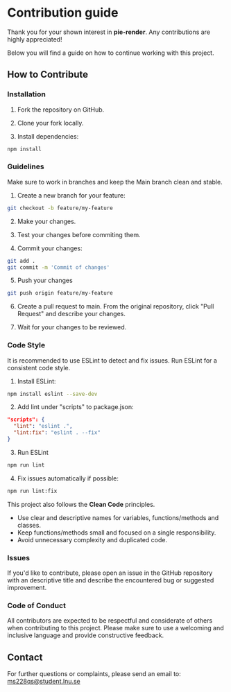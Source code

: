 # Contribution guide
Thank you for your shown interest in **pie-render**.
Any contributions are highly appreciated!

Below you will find a guide on how to continue working with this project.

## How to Contribute

### Installation
1. Fork the repository on GitHub.

2. Clone your fork locally.

3. Install dependencies:
```bash
npm install
```

### Guidelines
Make sure to work in branches and keep the Main branch clean and stable.

1. Create a new branch for your feature:
```bash
git checkout -b feature/my-feature
```

2. Make your changes.

3. Test your changes before commiting them.

4. Commit your changes:
```bash
git add .
git commit -m 'Commit of changes'
```

5. Push your changes
```bash
git push origin feature/my-feature
```

6. Create a pull request to main.
From the original repository, click "Pull Request" and describe your changes.

7. Wait for your changes to be reviewed.

### Code Style
It is recommended to use ESLint to detect and fix issues.
Run ESLint for a consistent code style.

1. Install ESLint:
```bash
npm install eslint --save-dev
```

2. Add lint under "scripts" to package.json:
```json
"scripts": {
  "lint": "eslint .",
  "lint:fix": "eslint . --fix"
}
```

3. Run ESLint
```bash
npm run lint
```

4. Fix issues automatically if possible:
```bash
npm run lint:fix
```

This project also follows the **Clean Code** principles.
* Use clear and descriptive names for variables, functions/methods and classes.
* Keep functions/methods small and focused on a single responsibility.
* Avoid unnecessary complexity and duplicated code.

### Issues
If you'd like to contribute, please open an issue in the GitHub repository with an descriptive title and describe the encountered bug or suggested improvement.

### Code of Conduct
All contributors are expected to be respectful and considerate of others when contributing to this project.
Please make sure to use a welcoming and inclusive language and provide constructive feedback.

## Contact
For further questions or complaints, please send an email to:
ms228qs@student.lnu.se